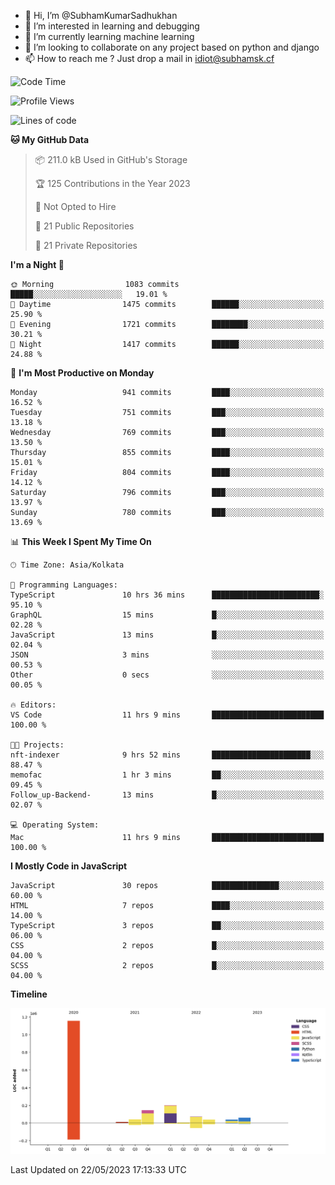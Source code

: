 - 👋 Hi, I’m @SubhamKumarSadhukhan
- 👀 I’m interested in learning and debugging
- 🌱 I’m currently learning machine learning
- 💞️ I’m looking to collaborate on any project based on python and django
- 📫 How to reach me ?
      Just drop a mail in idiot@subhamsk.cf

<!---
SubhamKumarSadhukhan/SubhamKumarSadhukhan is a ✨ special ✨ repository because its `README.md` (this file) appears on your GitHub profile.
You can click the Preview link to take a look at your changes.
--->


<!--START_SECTION:waka-->
![Code Time](http://img.shields.io/badge/Code%20Time-1%2C210%20hrs%2015%20mins-blue)

![Profile Views](http://img.shields.io/badge/Profile%20Views-24-blue)

![Lines of code](https://img.shields.io/badge/From%20Hello%20World%20I%27ve%20Written-1.8%20million%20lines%20of%20code-blue)

**🐱 My GitHub Data** 

> 📦 211.0 kB Used in GitHub's Storage 
 > 
> 🏆 125 Contributions in the Year 2023
 > 
> 🚫 Not Opted to Hire
 > 
> 📜 21 Public Repositories 
 > 
> 🔑 21 Private Repositories 
 > 
**I'm a Night 🦉** 

```text
🌞 Morning                1083 commits        █████░░░░░░░░░░░░░░░░░░░░   19.01 % 
🌆 Daytime                1475 commits        ██████░░░░░░░░░░░░░░░░░░░   25.90 % 
🌃 Evening                1721 commits        ████████░░░░░░░░░░░░░░░░░   30.21 % 
🌙 Night                  1417 commits        ██████░░░░░░░░░░░░░░░░░░░   24.88 % 
```
📅 **I'm Most Productive on Monday** 

```text
Monday                   941 commits         ████░░░░░░░░░░░░░░░░░░░░░   16.52 % 
Tuesday                  751 commits         ███░░░░░░░░░░░░░░░░░░░░░░   13.18 % 
Wednesday                769 commits         ███░░░░░░░░░░░░░░░░░░░░░░   13.50 % 
Thursday                 855 commits         ████░░░░░░░░░░░░░░░░░░░░░   15.01 % 
Friday                   804 commits         ████░░░░░░░░░░░░░░░░░░░░░   14.12 % 
Saturday                 796 commits         ███░░░░░░░░░░░░░░░░░░░░░░   13.97 % 
Sunday                   780 commits         ███░░░░░░░░░░░░░░░░░░░░░░   13.69 % 
```


📊 **This Week I Spent My Time On** 

```text
🕑︎ Time Zone: Asia/Kolkata

💬 Programming Languages: 
TypeScript               10 hrs 36 mins      ████████████████████████░   95.10 % 
GraphQL                  15 mins             █░░░░░░░░░░░░░░░░░░░░░░░░   02.28 % 
JavaScript               13 mins             █░░░░░░░░░░░░░░░░░░░░░░░░   02.04 % 
JSON                     3 mins              ░░░░░░░░░░░░░░░░░░░░░░░░░   00.53 % 
Other                    0 secs              ░░░░░░░░░░░░░░░░░░░░░░░░░   00.05 % 

🔥 Editors: 
VS Code                  11 hrs 9 mins       █████████████████████████   100.00 % 

🐱‍💻 Projects: 
nft-indexer              9 hrs 52 mins       ██████████████████████░░░   88.47 % 
memofac                  1 hr 3 mins         ██░░░░░░░░░░░░░░░░░░░░░░░   09.45 % 
Follow_up-Backend-       13 mins             █░░░░░░░░░░░░░░░░░░░░░░░░   02.07 % 

💻 Operating System: 
Mac                      11 hrs 9 mins       █████████████████████████   100.00 % 
```

**I Mostly Code in JavaScript** 

```text
JavaScript               30 repos            ███████████████░░░░░░░░░░   60.00 % 
HTML                     7 repos             ████░░░░░░░░░░░░░░░░░░░░░   14.00 % 
TypeScript               3 repos             ██░░░░░░░░░░░░░░░░░░░░░░░   06.00 % 
CSS                      2 repos             █░░░░░░░░░░░░░░░░░░░░░░░░   04.00 % 
SCSS                     2 repos             █░░░░░░░░░░░░░░░░░░░░░░░░   04.00 % 
```



**Timeline**

![Lines of Code chart](https://raw.githubusercontent.com/SubhamKumarSadhukhan/SubhamKumarSadhukhan/main/assets/bar_graph.png)


 Last Updated on 22/05/2023 17:13:33 UTC
<!--END_SECTION:waka-->
